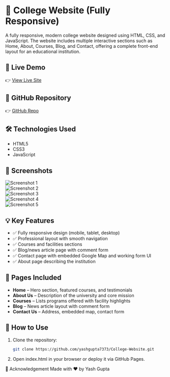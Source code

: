 # 🏫 College Website (Fully Responsive)

A fully responsive, modern college website designed using HTML, CSS, and JavaScript. The website includes multiple interactive sections such as Home, About, Courses, Blog, and Contact, offering a complete front-end layout for an educational institution.

## 🔗 Live Demo
👉 [View Live Site](https://yashgupta7373.github.io/College-Website/)

## 📂 GitHub Repository
👉 [GitHub Repo](https://github.com/yashgupta7373/College-Website)

## 🛠️ Technologies Used
- HTML5
- CSS3
- JavaScript

## 📸 Screenshots
![Screenshot 1](screenshot/Screenshot-1.jpeg)  
![Screenshot 2](screenshot/Screenshot-2.jpeg)  
![Screenshot 3](screenshot/Screenshot-3.jpeg)  
![Screenshot 4](screenshot/Screenshot-4.jpeg)  
![Screenshot 5](screenshot/Screenshot-5.jpeg)

## 💡 Key Features
- ✅ Fully responsive design (mobile, tablet, desktop)
- ✅ Professional layout with smooth navigation
- ✅ Courses and facilities sections
- ✅ Blog/news article page with comment form
- ✅ Contact page with embedded Google Map and working form UI
- ✅ About page describing the institution

## 📌 Pages Included
- **Home** – Hero section, featured courses, and testimonials
- **About Us** – Description of the university and core mission
- **Courses** – Lists programs offered with facility highlights
- **Blog** – News article layout with comment form
- **Contact Us** – Address, embedded map, contact form

## 🚀 How to Use
1. Clone the repository:
   ```bash
   git clone https://github.com/yashgupta7373/College-Website.git
2. Open index.html in your browser or deploy it via GitHub Pages.

🙌 Acknowledgement
Made with ❤️ by Yash Gupta
